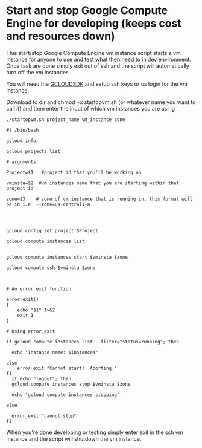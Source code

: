 # Start and stop Google Compute Engine for developing (keeps cost and resources down) 

This start/stop Google Compute Engine vm instance script starts a vm instance for anyone to use and test what then need to in dev environment. 
Once task are done simply exit out of ssh and the script will automatically turn off the vm instances. 

You will need the [GCLOUDSDK](https://cloud.google.com/sdk/install) and setup ssh keys or os login for the vm instance. 

Download to dir and chmod +x startopvm.sh (or whatever name you want to call it) and then enter the input of which vm instances you are using 

```
./startopvm.sh project_name vm_instance zone 
```



```
#! /bin/bash

gcloud info 

gcloud projects list

# arguments

Project=$1   #project id that you'll be working on 

vminsta=$2  #vm instances name that you are starting within that project id 

zone=$3    # zone of vm instance that is running in, this format will be in i.e  --zone=us-central1-a 




gcloud config set project $Project 

gcloud compute instances list 


gcloud compute instances start $vminsta $zone

gcloud compute ssh $vminsta $zone



# An error exit function

error_exit()
{
	echo "$1" 1>&2
	exit 1
}

# Using error_exit

if gcloud compute instances list --filter="status=running"; then

  echo "Instance name: $instances"
	
else
	error_exit "Cannot start!  Aborting."
fi 
  if echo "logout"; then 
  gcloud compute instances stop $vminsta $zone 

  echo "gcloud compute instances stopping"  

else

  error_exit "cannot stop" 
fi
```

When you're done developing or testing simply enter exit in the ssh vm instance and the script will shutdown the vm instance. 

